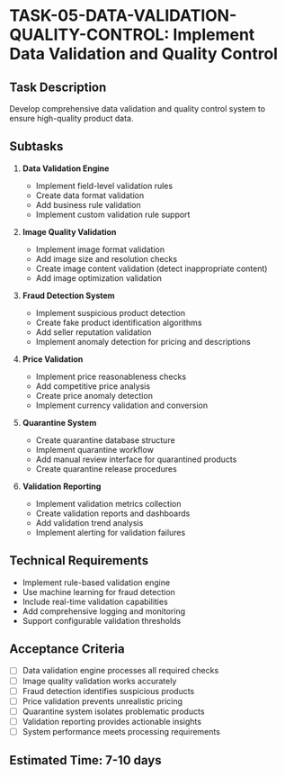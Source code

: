# TASK-05-DATA-VALIDATION-QUALITY-CONTROL: Implement Data Validation and Quality Control

## Task Description
Develop comprehensive data validation and quality control system to ensure high-quality product data.

## Subtasks
1. **Data Validation Engine**
   - Implement field-level validation rules
   - Create data format validation
   - Add business rule validation
   - Implement custom validation rule support

2. **Image Quality Validation**
   - Implement image format validation
   - Add image size and resolution checks
   - Create image content validation (detect inappropriate content)
   - Add image optimization validation

3. **Fraud Detection System**
   - Implement suspicious product detection
   - Create fake product identification algorithms
   - Add seller reputation validation
   - Implement anomaly detection for pricing and descriptions

4. **Price Validation**
   - Implement price reasonableness checks
   - Add competitive price analysis
   - Create price anomaly detection
   - Implement currency validation and conversion

5. **Quarantine System**
   - Create quarantine database structure
   - Implement quarantine workflow
   - Add manual review interface for quarantined products
   - Create quarantine release procedures

6. **Validation Reporting**
   - Implement validation metrics collection
   - Create validation reports and dashboards
   - Add validation trend analysis
   - Implement alerting for validation failures

## Technical Requirements
- Implement rule-based validation engine
- Use machine learning for fraud detection
- Include real-time validation capabilities
- Add comprehensive logging and monitoring
- Support configurable validation thresholds

## Acceptance Criteria
- [ ] Data validation engine processes all required checks
- [ ] Image quality validation works accurately
- [ ] Fraud detection identifies suspicious products
- [ ] Price validation prevents unrealistic pricing
- [ ] Quarantine system isolates problematic products
- [ ] Validation reporting provides actionable insights
- [ ] System performance meets processing requirements

## Estimated Time: 7-10 days
